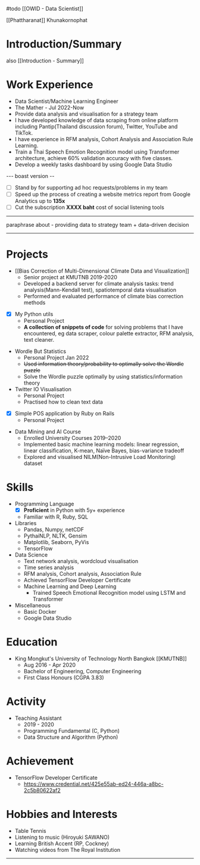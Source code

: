 #todo [[OWID - Data Scientist]]

[[Phattharanat]] Khunakornophat


# Introduction/Summary

also [[Introduction - Summary]]


# Work Experience

- Data Scientist/Machine Learning Engineer
- The Mather - Jul 2022-Now
- Provide data analysis and visualisation for a strategy team
- I have developed knowledge of data scraping from online platform including Pantip(Thailand discussion forum), Twitter, YouTube and TikTok.
- I have experience in RFM analysis, Cohort Analysis and Association Rule Learning.
- Train a Thai Speech Emotion Recognition model using Transformer architecture, achieve 60% validation accuracy with five classes.
- Develop a weekly tasks dashboard by using Google Data Studio

--- boast version --
- [ ] Stand by for supporting ad hoc requests/problems in my team
- [ ] Speed up the process of creating a website metrics report from Google Analytics up to **135x**
- [ ] Cut the subscription **XXXX baht** cost of social listening tools 
---

paraphrase about - providing data to strategy team + data-driven decision

---


# Projects

- [[Bias Correction of Multi-Dimensional Climate Data and Visualization]]
  - Senior project at KMUTNB 2019-2020
  - Developed a backend server for climate analysis tasks: trend analysis(Mann-Kendall test), spatiotemporal data visualisation
  - Performed and evaluated performance of climate bias correction methods
- [x] My Python utils
  - Personal Project
  - **A collection of snippets of code** for solving problems that I have encountered, eg data scraper, colour palette extractor, RFM analysis, text cleaner.
- Wordle But Statistics
  - Personal Project Jan 2022
  - ~~Used information theory/probability to optimally solve the Wordle puzzle~~
  - Solve the Wordle puzzle optimally by using statistics/information theory
- Twitter IO Visualisation
  - Personal Project
  - Practised how to clean text data
- [x] Simple POS application by Ruby on Rails
  - Personal Project
- Data Mining and AI Course­
  - Enrolled University Courses 2019–2020
  - Implemented basic machine learning models: linear regression, linear classification, K-mean, Naïve Bayes, bias-variance tradeoff
  - Explored and visualised NILM(Non-Intrusive Load Monitoring) dataset

# Skills

- Programming Language
  - [x] **Proficient** in Python with 5y+ experience
  - Familiar with R, Ruby, SQL
- Libraries
  - Pandas, Numpy, netCDF
  - PythaiNLP, NLTK, Gensim
  - Matplotlib, Seaborn, PyVis
  - TensorFlow
- Data Science
  - Text network analysis, wordcloud visualisation
  - Time series analysis
  - RFM analysis, Cohort analysis, Association Rule
  - Achieved TensorFlow Developer Certificate
  - Machine Learning and Deep Learning
    - Trained Speech Emotional Recognition model using LSTM and Transformer
- Miscellaneous
  - Basic Docker
  - Google Data Studio

# Education

- King Mongkut's University of Technology North Bangkok [[KMUTNB]]
  - Aug 2016 - Apr 2020
  - Bachelor of Engineering, Computer Engineering
  - First Class Honours (CGPA 3.83)

# Activity

- Teaching Assistant
  - 2019 - 2020
  - Programming Fundamental (C, Python)
  - Data Structure and Algorithm (Python)

# Achievement

- TensorFlow Developer Certificate
  - https://www.credential.net/425e55ab-ed24-446a-a8bc-2c5b80622af2

# Hobbies and Interests

- Table Tennis
- Listening to music (Hiroyuki SAWANO)
- Learning British Accent (RP, Cockney)
- Watching videos from The Royal Institution


---


